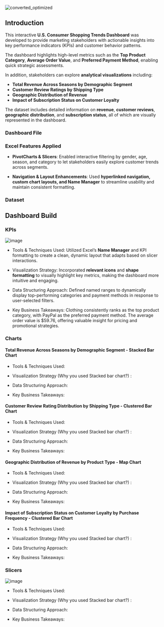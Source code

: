 ![converted_optimized](https://github.com/user-attachments/assets/20478811-61e1-4f12-a283-b2a61e383fb9)

## Introduction

This interactive **U.S. Consumer Shopping Trends Dashboard** was developed to provide marketing stakeholders with actionable insights into key performance indicators (KPIs) and customer behavior patterns.

The dashboard highlights high-level metrics such as the **Top Product Category**, **Average Order Value**, and **Preferred Payment Method**, enabling quick strategic assessments.

In addition, stakeholders can explore **analytical visualizations** including:
- **Total Revenue Across Seasons by Demographic Segment**
- **Customer Review Ratings by Shipping Type**
- **Geographic Distribution of Revenue**
- **Impact of Subscription Status on Customer Loyalty**

The dataset includes detailed information on **revenue**, **customer reviews**, **geographic distribution**, and **subscription status**, all of which are visually represented in the dashboard.


### Dashboard File

### Excel Features Applied
- **PivotCharts & Slicers**: Enabled interactive filtering by gender, age, season, and category to let stakeholders easily explore customer trends across segments.

- **Navigation & Layout Enhancements**: Used **hyperlinked navigation, custom chart layouts, and Name Manager** to streamline usability and maintain consistent formatting.

### Dataset

## Dashboard Build

### KPIs
![image](https://github.com/user-attachments/assets/e7634877-9647-4627-ab55-1c0b7d0dacca)

- Tools & Techniques Used: Utilized Excel’s **Name Manager** and KPI formatting to create a clean, dynamic layout that adapts based on slicer interactions.

- Visualization Strategy: Incorporated **relevant icons** and **shape formatting** to visually highlight key metrics, making the dashboard more intuitive and engaging.

- Data Structuring Approach: Defined named ranges to dynamically display top-performing categories and payment methods in response to user-selected filters.

- Key Business Takeaways: Clothing consistently ranks as the top product category, with PayPal as the preferred payment method. The average order value is $59.76, offering valuable insight for pricing and promotional strategies.


### Charts

#### Total Revenue Across Seasons by Demographic Segment - Stacked Bar Chart

- Tools & Techniques Used: 

- Visualization Strategy (Why you used Stacked bar chart?) :
  
- Data Structuring Approach:
  
- Key Business Takeaways:



#### Customer Review Rating Distribution by Shipping Type - Clustered Bar Chart 

- Tools & Techniques Used: 

- Visualization Strategy (Why you used Stacked bar chart?) :
  
- Data Structuring Approach:
  
- Key Business Takeaways:


#### Geographic Distribution of Revenue by Product Type - Map Chart 
- Tools & Techniques Used: 

- Visualization Strategy (Why you used Stacked bar chart?) :
  
- Data Structuring Approach:
  
- Key Business Takeaways:


#### Impact of Subscription Status on Customer Loyalty by Purchase Frequency - Clustered Bar Chart
- Tools & Techniques Used: 

- Visualization Strategy (Why you used Stacked bar chart?) :
  
- Data Structuring Approach:
  
- Key Business Takeaways:


### Slicers
![image](https://github.com/user-attachments/assets/c733597c-e283-4027-94d9-0d953c7ef978)



- Tools & Techniques Used: 

- Visualization Strategy (Why you used Stacked bar chart?) :
  
- Data Structuring Approach:
  
- Key Business Takeaways:
